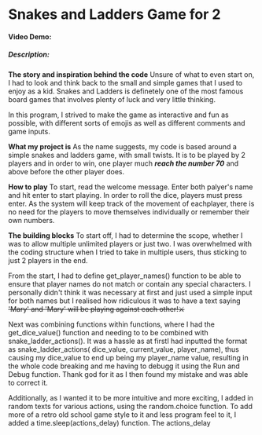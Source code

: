# Snakes and Ladders Game for 2
#### Video Demo:  <URL HERE>
##### Description:

**The story and inspiration behind the code**
Unsure of what to even start on, I had to look and think back to the small and simple games that I used to enjoy as a kid. Snakes and Ladders is definetely one of the most famous board games that involves plenty of luck and very little thinking.

In this program, I strived to make the game as interactive and fun as possible, with different sorts of emojis as well as different comments and game inputs.

**What my project is**
As the name suggests, my code is based around a simple snakes and ladders game, with small twists. It is to be played by 2 players and in order to win, one player much ***reach the number 70*** and above before the other player does.

**How to play**
To start, read the welcome message. Enter both palyer's name and hit enter to start playing. In order to roll the dice, players must press enter. As the system will keep track of the movement of eachplayer, there is no need for the players to move themselves individually or remember their own numbers.

**The building blocks**
To start off, I had to determine the scope, whether I was to allow multiple unlimited players or just two. I was overwhelmed with the coding structure when I tried to take in multiple users, thus sticking to just 2 players in the end.

From the start, I had to define get_player_names() function to be able to ensure that player names do not match or contain any special characters. I personally didn't think it was necessary at first and just used a simple input for both names but I realised how ridiculous it was to have a text saying ~~'Mary' and 'Mary' will be playing against each other!⚔️~~

Next was combining functions within functions, where I had the get_dice_value() function and needing to to be combined with snake_ladder_actions(). It was a hassle as at firstI had inputted the format as snake_ladder_actions( dice_value, current_value, player_name), thus causing my dice_value to end up being my player_name value, resulting in the whole code breaking and me having to debugg it using the Run and Debug function. Thank god for it as I then found my mistake and was able to correct it.

Additionally, as I wanted it to be more intuitive and more exciting, I added in random texts for various actions, using the random.choice function. To add more of a retro old school game style to it and less program feel to it, I added a time.sleep(actions_delay) function. The actions_delay 